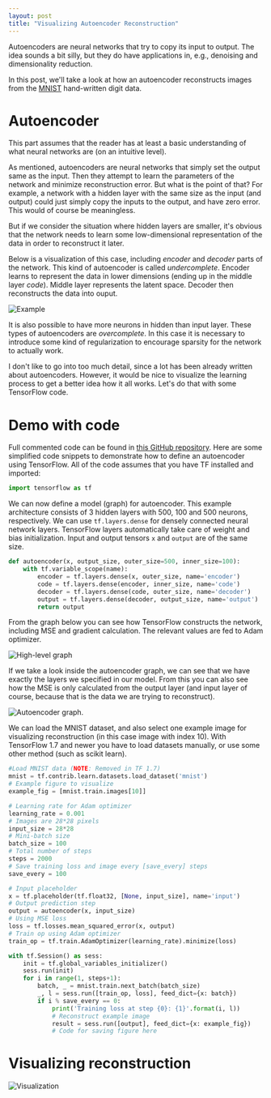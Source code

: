 ```yaml
---
layout: post
title: "Visualizing Autoencoder Reconstruction"
---
```


Autoencoders are neural networks that try to copy its input to output.
The idea sounds a bit silly, but they do have applications in, e.g., denoising
and dimensionality reduction.

In this post, we'll take a look at how an autoencoder reconstructs images
from the [MNIST][mnist] hand-written digit data.

# Autoencoder

This part assumes that the reader has at least a basic understanding of what
neural networks are (on an intuitive level).

As mentioned, autoencoders are neural networks that simply set the output same
as the input. Then they attempt to learn the parameters of the network and
minimize reconstruction error. But what is the point of that? For example,
a network with a hidden layer with the same size as the input (and output)
could just simply copy the inputs to the output, and have zero error. This
would of course be meaningless.

But if we consider the situation where hidden layers are smaller, it's obvious
that the network needs to learn some low-dimensional representation of the data
in order to reconstruct it later.

Below is a visualization of this case, including *encoder* and *decoder* parts
of the network. This kind of autoencoder is called *undercomplete*. Encoder
learns to represent the data in lower dimensions (ending up in the middle
layer *code*). Middle layer represents the latent space. Decoder then
reconstructs the data into ouput.

![Example][fig_ae]

It is also possible to have more neurons in hidden than input layer. These
types of autoencoders are *overcomplete*. In this case it is necessary to
introduce some kind of regularization to encourage sparsity for the network
to actually work.

I don't like to go into too much detail, since a lot has been already written
about autoencoders. However, it would be nice to visualize the learning
process to get a better idea how it all works. Let's do that with some
TensorFlow code.

# Demo with code

Full commented code can be found in [this GitHub repository][ae_repo].
Here are some simplified code snippets to demonstrate how to define an
autoencoder using TensorFlow. All of the code assumes that you have TF
installed and imported:

```python
import tensorflow as tf
```

We can now define a model (graph) for autoencoder. This example architecture
consists of 3 hidden layers with 500, 100 and 500 neurons, respectively.
We can use `tf.layers.dense` for densely connected neural network layers.
TensorFlow layers automatically take care of weight and bias initialization.
Input and output tensors `x` and `output` are of the same size.

```python
def autoencoder(x, output_size, outer_size=500, inner_size=100):
    with tf.variable_scope(name):
        encoder = tf.layers.dense(x, outer_size, name='encoder')
        code = tf.layers.dense(encoder, inner_size, name='code')
        decoder = tf.layers.dense(code, outer_size, name='decoder')
        output = tf.layers.dense(decoder, output_size, name='output')
        return output
```

From the graph below you can see how TensorFlow constructs the network,
including MSE and gradient calculation. The relevant values are fed to Adam
optimizer.

![High-level graph][graph1]

If we take a look inside the autoencoder graph, we can see that we have exactly
the layers we specified in our model. From this you can also see how the MSE
is only calculated from the output layer (and input layer of course, because
that is the data we are trying to reconstruct).

![Autoencoder graph.][graph2]

We can load the MNIST dataset, and also select one example image for visualizing
reconstruction (in this case image with index 10). With TensorFlow 1.7 and
newer you have to load datasets manually, or use some other method (such as
scikit learn).

```python
#Load MNIST data (NOTE: Removed in TF 1.7)
mnist = tf.contrib.learn.datasets.load_dataset('mnist')
# Example figure to visualize
example_fig = [mnist.train.images[10]]
```

```python
# Learning rate for Adam optimizer
learning_rate = 0.001
# Images are 28*28 pixels
input_size = 28*28
# Mini-batch size
batch_size = 100
# Total number of steps
steps = 2000
# Save training loss and image every [save_every] steps
save_every = 100
```

```python
# Input placeholder
x = tf.placeholder(tf.float32, [None, input_size], name='input')
# Output prediction step
output = autoencoder(x, input_size)
# Using MSE loss
loss = tf.losses.mean_squared_error(x, output)
# Train op using Adam optimizer
train_op = tf.train.AdamOptimizer(learning_rate).minimize(loss)
```

```python
with tf.Session() as sess:
    init = tf.global_variables_initializer()
    sess.run(init)
    for i in range(1, steps+1):
        batch, _ = mnist.train.next_batch(batch_size)
        _, l = sess.run([train_op, loss], feed_dict={x: batch})
        if i % save_every == 0:
            print('Training loss at step {0}: {1}'.format(i, l))
            # Reconstruct example image
            result = sess.run([output], feed_dict={x: example_fig})
            # Code for saving figure here
```

# Visualizing reconstruction

![Visualization][gif_animation]

[fig_ae]: /assets/autoencoder/autoencoder.png
[gif_animation]: /assets/autoencoder/animation.gif
[mnist]: http://yann.lecun.com/exdb/mnist/
[ae_repo]: https://github.com/akajuvonen/autoencoder-reconstruct-visualizer
[graph1]: /assets/autoencoder/tf_graph_1.png
[graph2]: /assets/autoencoder/tf_graph_2.png
